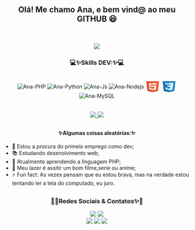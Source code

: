 <h2 align="center">Olá! Me chamo Ana, e bem vind@ ao meu GITHUB 😆
  
<br><img align="center" src="https://pa1.narvii.com/6217/3382e79d8e82e924032811483279e822d50c619d_hq.gif" height="100" margin="0"><br>
  
</h2>


<h3 align="center">💻✨Skills DEV:✨💻</h3><br>
<div align="center">
  <img align="center" alt="Ana-PHP" height="30" width="40" src="https://cdn.jsdelivr.net/gh/devicons/devicon/icons/php/php-plain.svg">
  <img align="center" alt="Ana-Python" height="30" width="40" src="https://cdn.jsdelivr.net/gh/devicons/devicon/icons/python/python-original.svg">
  <img align="center" alt="Ana-Js" height="30" width="40" src="https://cdn.jsdelivr.net/gh/devicons/devicon/icons/javascript/javascript-plain.svg">
  <img align="center" alt="Ana-Nodejs" height="30" width="40" src="https://cdn.jsdelivr.net/gh/devicons/devicon/icons/nodejs/nodejs-original.svg">
  <img align="center" alt="Ana-HTML" height="30" width="40" src="https://raw.githubusercontent.com/devicons/devicon/master/icons/html5/html5-original.svg">
  <img align="center" alt="Ana-CSS" height="30" width="40" src="https://raw.githubusercontent.com/devicons/devicon/master/icons/css3/css3-original.svg">
  <img align="center" alt="Ana-MySQL" height="30" width="40" src="https://cdn.jsdelivr.net/gh/devicons/devicon/icons/mysql/mysql-original.svg">
</div>
</br>
</br>  
<div align="center">
  <a href="https://github.com/kanashi00">
  <img height="160em" src="https://github-readme-stats.vercel.app/api?username=kanashi00&show_icons=true&theme=blue-green&hide=prs,contribs&count_private=true"/>
  <img height="160em" src="https://github-readme-stats.vercel.app/api/top-langs/?username=kanashi00&layout=compact&langs_count=7&theme=blue-green"/></a>
</div>

##
  
<h4 align="center">✨Algumas coisas aleatórias:✨</h4>

- 🔭 Estou a procura do primeio emprego como dev;
- 📚 Estudando desenolvimento web;
- 🧩 Atualmente aprendendo a linguagem PHP;
- 🎡 Meu lazer é assitir um bom filme,serie ou anime;
- ⚡ Fun fact: As vezes pensam que eu estou brava, mas na verdade estou tentando ler a tela do computado, eu juro.

##
<h3 align="center">📧✨Redes Sociais & Contatos✨📧</h3>
<div align="center"> 
  <a href="https://www.instagram.com/ana.paulahah/" target="_blank"><img src="https://img.shields.io/badge/Instagram-E4405F?style=for-the-badge&logo=instagram&logoColor=white" target="_blank"></a>
  <a href="https://www.linkedin.com/in/anapaulahah/" target="_blank"><img src="https://img.shields.io/badge/LinkedIn-0077B5?style=for-the-badge&logo=linkedin&logoColor=white" target="_blank"></a>
  </br>
 	<a href="mailto:ana.r.contat@gmail.com" target="_blank"><img src="https://img.shields.io/badge/Gmail-D14836?style=for-the-badge&logo=gmail&logoColor=white" target="_blank"></a>
  <a href="https://api.whatsapp.com/send?phone=5592981756017" target="_blank"><img src="https://img.shields.io/badge/WhatsApp-25D366?style=for-the-badge&logo=whatsapp&logoColor=white" target="_blank"></a>
  <a href="https://t.me/kanashi00" target="_blank"><img src="https://img.shields.io/badge/Telegram-2CA5E0?style=for-the-badge&logo=telegram&logoColor=white" target="_blank"></a>
</div>
